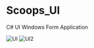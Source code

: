 # Scoops_UI
C# UI Windows Form Application

![UI](https://user-images.githubusercontent.com/36740718/63325252-c50a2d80-c2f7-11e9-858a-c674e450b47a.PNG)
![UI2](https://user-images.githubusercontent.com/36740718/63325256-c9cee180-c2f7-11e9-843b-a7189b8a8271.PNG)
